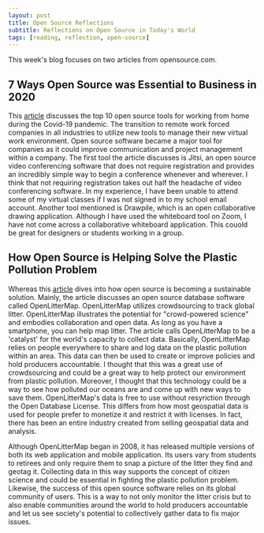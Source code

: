 ```yaml
---
layout: post
title: Open Source Reflections
subtitle: Reflections on Open Source in Today's World
tags: [reading, reflection, open-source]
---
```

This week's blog focuses on two articles from opensource.com.

## 7 Ways Open Source was Essential to Business in 2020

This [article](https://https://https://opensource.com/article/20/3/open-source-working-home) discusses the top 10 open source tools for working from home during the Covid-19 pandemic. The transition to remote work forced companies in all industries to utilize new tools to manage their new virtual work environment. Open source software became a major tool for companies as it could improve communication and project management within a company. The first tool the article discusses is Jitsi, an open source video conferencing software that does not require registration and provides an incredibly simple way to begin a conference whenever and wherever. I think that not requiring registration takes out half the headache of video conferencing software. In my experience, I have been unable to attend some of my virtual classes if I was not signed in to my school email account. Another tool mentioned is Drawpile, which is an open collaborative drawing application. Although I have used the whiteboard tool on Zoom, I have not come across a collaborative whiteboard application. This couold be great for designers or students working in a group. 

## How Open Source is Helping Solve the Plastic Pollution Problem
Whereas this [article](https://https://opensource.com/article/21/1/openlittermap) dives into how open source is becoming a sustainable solution. Mainly, the article discusses an open source database software called OpenLitterMap. OpenLitterMap utilizes crowdsourcing to track global litter. OpenLitterMap illustrates the potential for "crowd-powered science" and embodies collaboration and open data. As long as you have a smartphone, you can help map litter. The article calls OpenLitterMap to be a 'catalyst' for the world's capacity to collect data. Basically, OpenLitterMap relies on people everywhere to share and log data on the plastic pollution within an area. This data can then be used to create or improve policies and hold producers accountable. I thought that this was a great use of crowdsourcing and could be a great way to help protect our environment from plastic pollution. Moreover, I thought that this technology could be a way to see how polluted our oceans are and come up with new ways to save them. OpenLitterMap's data is free to use without resyriction through the Open Database License. This differs from how most geospatial data is used for people prefer to monetize it and restrict it with licenses. In fact, there has been an entire industry created from selling geospatial data and analysis. 

Although OpenLitterMap began in 2008, it has released multiple versions of both its web application and mobile application. Its users vary from students to retirees and only require them to snap a picture of the litter they find and geotag it. Collecting data in this way supports the concept of citizen science and could be essential in fighting the plastic pollution problem. Likewise, the success of this open source software relies on its global community of users. This is a way to not only monitor the litter crisis but to also enable communities around the world to hold producers accountable and let us see society's potential to collectively gather data to fix major issues.

